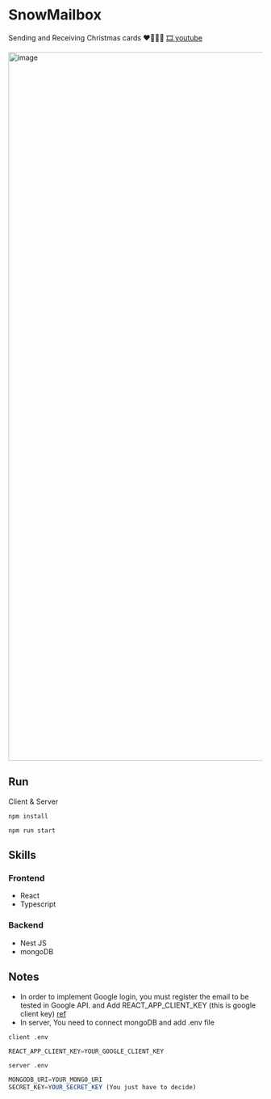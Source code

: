 # SnowMailbox

Sending and Receiving Christmas cards ❤️‍🔥💌🎄
[🎞️ youtube](https://youtu.be/q2CDzVLoD14?si=wc6E_qWRDNyUoxUQ)

<img width="1402" alt="image" src="https://github.com/2ujin/SnowMailbox/assets/42020919/93544c27-8699-43e5-949d-f373bd80d63a">


## Run
Client & Server
```
npm install
```
```
npm run start
```


## Skills
### Frontend
* React
* Typescript
### Backend
* Nest JS
* mongoDB


## Notes
* In order to implement Google login, you must register the email to be tested in Google API. and Add REACT_APP_CLIENT_KEY (this is google client key) [ref](https://console.cloud.google.com/welcome?project=analog-vault-305809)
* In server, You need to connect mongoDB and add .env file

`client .env`
```typescript
REACT_APP_CLIENT_KEY=YOUR_GOOGLE_CLIENT_KEY
```

`server .env`
```typescript
MONGODB_URI=YOUR_MONGO_URI
SECRET_KEY=YOUR_SECRET_KEY (You just have to decide)
```

